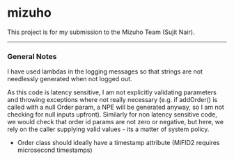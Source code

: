 # mizuho
This project is for my submission to the Mizuho Team (Sujit Nair).

---
### General Notes

I have used lambdas in the logging messages so that strings are not needlessly generated when not logged out.

As this code is latency sensitive, I am not explicitly validating parameters and throwing exceptions where not really necessary 
(e.g. if addOrder() is called with a null Order param, a NPE will be generated anyway, so I am not checking for null inputs upfront).
Similarly for non latency sensitive code, we would check that order id params are not zero or negative, but here, we rely on the caller
supplying valid values - its a matter of system policy.

- Order class should ideally have a timestamp attribute (MiFID2 requires microsecond timestamps)
